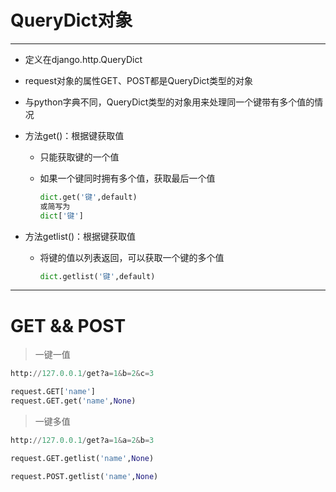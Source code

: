 QueryDict对象
===

---

* 定义在django.http.QueryDict

* request对象的属性GET、POST都是QueryDict类型的对象

* 与python字典不同，QueryDict类型的对象用来处理同一个键带有多个值的情况

* 方法get()：根据键获取值

    * 只能获取键的一个值
    * 如果一个键同时拥有多个值，获取最后一个值

        ```python
        dict.get('键',default)
        或简写为
        dict['键']
        ```

* 方法getlist()：根据键获取值

    * 将键的值以列表返回，可以获取一个键的多个值

        ```python
        dict.getlist('键',default)
        ```

---

GET && POST
===

> 一键一值

```python
http://127.0.0.1/get?a=1&b=2&c=3

request.GET['name']
request.GET.get('name',None)
```


> 一键多值

```python
http://127.0.0.1/get?a=1&a=2&b=3

request.GET.getlist('name',None)

request.POST.getlist('name',None)
```

